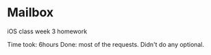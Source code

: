# Mailbox
iOS class week 3 homework

Time took: 6hours
Done: most of the requests.
Didn't do any optional.

